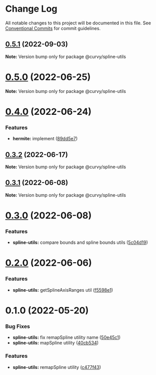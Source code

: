 # Change Log

All notable changes to this project will be documented in this file.
See [Conventional Commits](https://conventionalcommits.org) for commit guidelines.

## [0.5.1](https://github.com/tkofh/curvy/compare/@curvy/spline-utils@0.5.0...@curvy/spline-utils@0.5.1) (2022-09-03)

**Note:** Version bump only for package @curvy/spline-utils





# [0.5.0](https://github.com/tkofh/curvy/compare/@curvy/spline-utils@0.4.0...@curvy/spline-utils@0.5.0) (2022-06-25)

**Note:** Version bump only for package @curvy/spline-utils





# [0.4.0](https://github.com/tkofh/curvy/compare/@curvy/spline-utils@0.3.2...@curvy/spline-utils@0.4.0) (2022-06-24)


### Features

* **hermite:** implement ([89dd5e7](https://github.com/tkofh/curvy/commit/89dd5e763dbfd61a3063e944188b572fe8607083))





## [0.3.2](https://github.com/tkofh/curvy/compare/@curvy/spline-utils@0.3.1...@curvy/spline-utils@0.3.2) (2022-06-17)

**Note:** Version bump only for package @curvy/spline-utils





## [0.3.1](https://github.com/tkofh/curvy/compare/@curvy/spline-utils@0.3.0...@curvy/spline-utils@0.3.1) (2022-06-08)

**Note:** Version bump only for package @curvy/spline-utils





# [0.3.0](https://github.com/tkofh/curvy/compare/@curvy/spline-utils@0.2.0...@curvy/spline-utils@0.3.0) (2022-06-08)


### Features

* **spline-utils:** compare bounds and spline bounds utils ([5c04d19](https://github.com/tkofh/curvy/commit/5c04d1958f9ca938dab3e250c01072536ea5ebb7))





# [0.2.0](https://github.com/tkofh/curvy/compare/@curvy/spline-utils@0.1.0...@curvy/spline-utils@0.2.0) (2022-06-06)


### Features

* **spline-utils:** getSplineAxisRanges util ([f5598e1](https://github.com/tkofh/curvy/commit/f5598e17077a1a2dd119f3fc1f54e8d39c6fb057))





# 0.1.0 (2022-05-20)


### Bug Fixes

* **spline-utils:** fix remapSpline utility name ([50e45c1](https://github.com/tkofh/curvy/commit/50e45c1bdd1f563184f08c13c3acf03ad22ad109))
* **spline-utils:** mapSpline utility ([40cb534](https://github.com/tkofh/curvy/commit/40cb534f7548001308cd89d4736de62c21746a1d))


### Features

* **spline-utils:** remapSpline utility ([c477f43](https://github.com/tkofh/curvy/commit/c477f439e19fcc07d3d70675132b0a2914d3b315))
